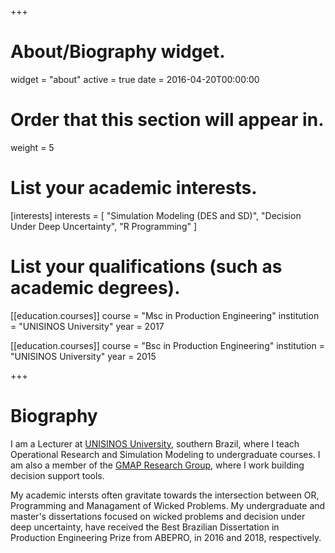 +++
# About/Biography widget.
widget = "about"
active = true
date = 2016-04-20T00:00:00

# Order that this section will appear in.
weight = 5

# List your academic interests.
[interests]
  interests = [
    "Simulation Modeling (DES and SD)",
    "Decision Under Deep Uncertainty",
    "R Programming"
  ]

# List your qualifications (such as academic degrees).
[[education.courses]]
  course = "Msc in Production Engineering"
  institution = "UNISINOS University"
  year = 2017

[[education.courses]]
  course = "Bsc in Production Engineering"
  institution = "UNISINOS University"
  year = 2015

+++

# Biography

I am a Lecturer at [UNISINOS University](http://www.unisinos.br/global/en/), southern Brazil, where I teach Operational Research and Simulation Modeling to undergraduate courses. I am also a member of the [GMAP Research Group](http://gmap.unisinos.br), where I work building decision support tools. 

My academic intersts often gravitate towards the intersection between OR, Programming and Managament of Wicked Problems. My undergraduate and master's dissertations focused on wicked problems and decision under deep uncertainty, have received the Best Brazilian Dissertation in Production Engineering Prize from ABEPRO, in 2016 and 2018, respectively.

